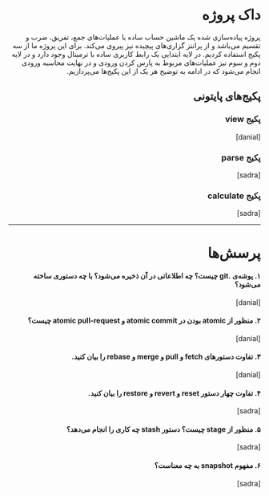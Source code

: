 <div dir="rtl">
<h1>
داک پروژه
</h1>
</div>

<div dir="rtl">
پروژه پیاده‌سازی شده یک ماشین حساب ساده با عملیات‌های جمع، تفریق، ضرب و تقسیم می‌باشد و از پرانتز گزاری‌های پیچیده نیز پیروی می‌کند. برای این پروژه ما از سه پکیج استفاده کردیم. در لایه ابتدایی یک رابط کاربری ساده با ترمینال وجود دارد و در لایه دوم و سوم نیز عملیات‌های مربوط به پارس کردن ورودی و در نهایت محاسبه ورودی انجام می‌شود که در ادامه به توضیح هر یک از این پکیج‌ها می‌پردازیم.
</div>

<div dir="rtl">
<h2>
پکیج‌های پایتونی
</h2>
</div>

<div dir="rtl">
<h3>پکیج view</h3>
[danial]
</div>


<div dir="rtl">
<h3>پکیج parse</h3>
[sadra]
</div>

<div dir="rtl">
<h3>پکیج calculate</h3>
[sadra]
</div>

---

<div dir="rtl">
<h1>
پرسش‌ها
</h1>
</div>



<div dir="rtl">
<h4>۱. پوشه‌ی .git چیست؟ چه اطلاعاتی در آن ذخیره می‌شود؟ با چه دستوری ساخته می‌شود؟</h4>
[danial]
</div>

<div dir="rtl">
<h4>۲. منظور از atomic بودن در atomic commit و atomic pull-request چیست؟</h4>
[danial]
</div>


<div dir="rtl">
<h4>۳. تفاوت دستورهای fetch و pull و merge و rebase را بیان کنید.</h4>
[danial]
</div>

<div dir="rtl">
<h4>۴. تفاوت چهار دستور reset و revert و restore را بیان کنید.</h4>
[sadra]
</div>

<div dir="rtl">
<h4>۵. منظور از stage چیست؟ دستور stash چه کاری را انجام می‌دهد؟</h4>
[sadra]
</div>

<div dir="rtl">
<h4>۶. مفهوم snapshot به چه معناست؟</h4>
[sadra]
</div>
